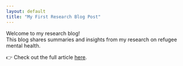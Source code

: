 ```yaml
---
layout: default
title: "My First Research Blog Post"
---
```


Welcome to my research blog!  
This blog shares summaries and insights from my research on refugee mental health.

👉 Check out the full article [here](https://scholar.google.com).
